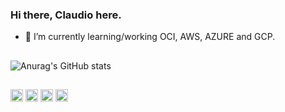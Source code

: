 ### Hi there, Claudio here.

- 🌱 I’m currently learning/working OCI, AWS, AZURE and GCP.
##
![Anurag's GitHub stats](https://github-readme-stats.vercel.app/api?username=claudio-git&show_icons=true&theme=dark)

##
<div>
<img src="https://github.com/claudio-github/assets/blob/master/azure-original.svg" width="20" height="20"/>
<img src="https://github.com/claudio-github/assets/blob/master/amazonwebservices-original.svg" width="20" height="20" />
  <img src="https://github.com/claudio-github/assets/blob/master/googlecloud-original.svg" width="20" height="20"/>
  <img src="https://github.com/claudio-github/assets/blob/master/0-3498_oracle-cloud-icon-png-transparent-png.png" width="20" height="20"/>
</div>
